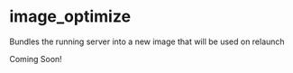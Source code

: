 image_optimize
==============

Bundles the running server into a new image that will be used on relaunch

Coming Soon!
